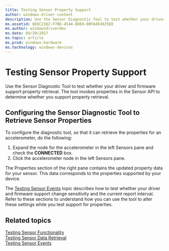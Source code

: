 ```yaml
---
title: Testing Sensor Property Support
author: windows-driver-content
description: Use the Sensor Diagnostic Tool to test whether your driver and firmware support property retrieval.
ms.assetid: 6E8C2162-F7BD-4544-8869-00FA4E4925E0
ms.author: windowsdriverdev
ms.date: 04/20/2017
ms.topic: article
ms.prod: windows-hardware
ms.technology: windows-devices
---
```


# Testing Sensor Property Support


Use the Sensor Diagnostic Tool to test whether your driver and firmware support property retrieval. The tool invokes properties in the Sensor API to determine whether you support property retrieval.
 

## Configuring the Sensor Diagnostic Tool to Retrieve Sensor Properties


To configure the diagnostic tool, so that it can retrieve the properties for an accelerometer, do the following:

1.  Expand the node for the accelerometer in the left Sensors pane and check the **CONNECTED** box.
2.  Click the accelerometer node in the left Sensors pane.

The Properties section of the right pane contains the updated property data for your sensor. This data corresponds to the properties supported by your device.

The [Testing Sensor Events](testing-sensor-events.md) topic describes how to test whether your driver and firmware support change sensitivity and the current report interval. Refer to these sections to understand how you can use the tool to alter these settings while you test support for properties.

## Related topics
[Testing Sensor Functionality](testing-sensor-functionality.md)  
[Testing Sensor Data Retrieval](testing-sensor-properties.md)  
[Testing Sensor Events](testing-sensor-events.md)  



